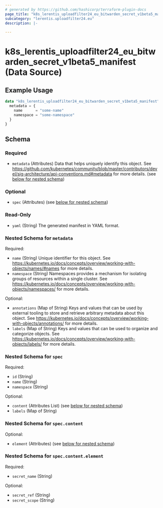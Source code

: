 ```yaml
---
# generated by https://github.com/hashicorp/terraform-plugin-docs
page_title: "k8s_lerentis_uploadfilter24_eu_bitwarden_secret_v1beta5_manifest Data Source - terraform-provider-k8s"
subcategory: "lerentis.uploadfilter24.eu"
description: |-
  
---
```


# k8s_lerentis_uploadfilter24_eu_bitwarden_secret_v1beta5_manifest (Data Source)



## Example Usage

```terraform
data "k8s_lerentis_uploadfilter24_eu_bitwarden_secret_v1beta5_manifest" "example" {
  metadata = {
    name      = "some-name"
    namespace = "some-namespace"
  }
}
```

<!-- schema generated by tfplugindocs -->
## Schema

### Required

- `metadata` (Attributes) Data that helps uniquely identify this object. See https://github.com/kubernetes/community/blob/master/contributors/devel/sig-architecture/api-conventions.md#metadata for more details. (see [below for nested schema](#nestedatt--metadata))

### Optional

- `spec` (Attributes) (see [below for nested schema](#nestedatt--spec))

### Read-Only

- `yaml` (String) The generated manifest in YAML format.

<a id="nestedatt--metadata"></a>
### Nested Schema for `metadata`

Required:

- `name` (String) Unique identifier for this object. See https://kubernetes.io/docs/concepts/overview/working-with-objects/names/#names for more details.
- `namespace` (String) Namespaces provides a mechanism for isolating groups of resources within a single cluster. See https://kubernetes.io/docs/concepts/overview/working-with-objects/namespaces/ for more details.

Optional:

- `annotations` (Map of String) Keys and values that can be used by external tooling to store and retrieve arbitrary metadata about this object. See https://kubernetes.io/docs/concepts/overview/working-with-objects/annotations/ for more details.
- `labels` (Map of String) Keys and values that can be used to organize and categorize objects. See https://kubernetes.io/docs/concepts/overview/working-with-objects/labels/ for more details.


<a id="nestedatt--spec"></a>
### Nested Schema for `spec`

Required:

- `id` (String)
- `name` (String)
- `namespace` (String)

Optional:

- `content` (Attributes List) (see [below for nested schema](#nestedatt--spec--content))
- `labels` (Map of String)

<a id="nestedatt--spec--content"></a>
### Nested Schema for `spec.content`

Optional:

- `element` (Attributes) (see [below for nested schema](#nestedatt--spec--content--element))

<a id="nestedatt--spec--content--element"></a>
### Nested Schema for `spec.content.element`

Required:

- `secret_name` (String)

Optional:

- `secret_ref` (String)
- `secret_scope` (String)
